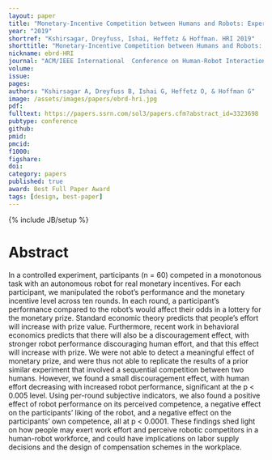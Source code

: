 ```yaml
---
layout: paper
title: "Monetary-Incentive Competition between Humans and Robots: Experimental Results"
year: "2019"
shortref: "Kshirsagar, Dreyfuss, Ishai, Heffetz & Hoffman. HRI 2019"
shorttitle: "Monetary-Incentive Competition between Humans and Robots: Experimental Result"
nickname: ebrd-HRI
journal: "ACM/IEEE International  Conference on Human-Robot Interaction (HRI 2019)"
volume:
issue:
pages:
authors: "Kshirsagar A, Dreyfuss B, Ishai G, Heffetz O, & Hoffman G"
image: /assets/images/papers/ebrd-hri.jpg
pdf:
fulltext: https://papers.ssrn.com/sol3/papers.cfm?abstract_id=3323698
pubtype: conference
github:
pmid:  
pmcid:
f1000:
figshare:
doi:
category: papers
published: true
award: Best Full Paper Award
tags: [design, best-paper]
---
```

{% include JB/setup %}

# Abstract

In a controlled experiment, participants (n = 60) competed in a monotonous task with an autonomous robot for
real monetary incentives. For each participant, we manipulated the robot’s performance and the monetary incentive level across ten rounds. In each round, a participant’s performance compared to the robot’s would affect their odds in a lottery for the monetary prize. Standard economic theory predicts that people’s effort will increase with prize value. Furthermore, recent work in behavioral economics predicts that there will also be a discouragement effect, with stronger robot performance discouraging human effort, and that this effect will increase with prize. We were not able to detect a meaningful effect of monetary prize, and were thus not able to replicate the results of a prior similar experiment that involved a sequential competition between two humans. However, we found a small discouragement effect, with human effort decreasing
with increased robot performance, significant at the p < 0.005 level. Using per-round subjective indicators, we also found a positive effect of robot performance on its perceived competence, a negative effect on the participants’ liking of the robot, and a negative effect on the participants’ own competence, all at p < 0.0001. These findings shed light on how people may exert work effort and perceive robotic competitors in a human-robot workforce, and could have implications on labor supply decisions and the design of compensation schemes in the workplace.
